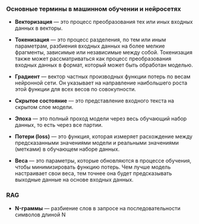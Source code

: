 ### Основные термины в машинном обучении и нейросетях

- **Векторизация** — это процесс преобразования тех или иных входных данных в векторы.
  
- **Токенизация** — это процесс разделения, по тем или иным параметрам, разбиения входных данных на более мелкие фрагменты, зависимые или независимые между собой. Токенизация также может рассматриваться как процесс преобразования входных данных в формат, который может быть обработан моделью.

- **Градиент** — вектор частных производных функции потерь по весам нейронной сети. Он указывает на направление наибольшего роста этой функции для всех весов по совокупности.

- **Скрытое состояние** — это представление входного текста на скрытом слое модели.

- **Эпоха** — это полный проход модели через весь обучающий набор данных, то есть через все партии.

- **Потери (loss)** — это функция, которая измеряет расхождение между предсказанными значениями модели и реальными значениями (метками) в обучающем наборе данных.

- **Веса** — это параметры, которые обновляются в процессе обучения, чтобы минимизировать функцию потерь. Чем лучше модель настраивает свои веса, тем точнее она будет предсказывать выходные данные на основе входных данных.

### RAG

- **N-граммы** — разбиение слов в запросе на последовательности символов длиной N